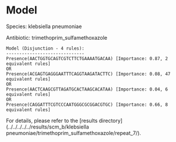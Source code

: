 
# Model

Species: klebsiella pneumoniae

Antibiotic: trimethoprim_sulfamethoxazole

```
Model (Disjunction - 4 rules):
------------------------------
Presence(AACTGGTGCAGTCGTCTTCTGAAAATGACAA) [Importance: 0.87, 2 equivalent rules]
OR
Presence(ACGAGTGAGGGAATTTCAGGTAAGATACTTC) [Importance: 0.08, 47 equivalent rules]
OR
Presence(AACTCAAGCGTTAGATGCACTAAGCACATAA) [Importance: 0.04, 6 equivalent rules]
OR
Presence(CAGGATTTCGTCCCAATGGGCGCGGACGTGC) [Importance: 0.66, 8 equivalent rules]

```

For details, please refer to the [results directory](../../../../../results/scm_b/klebsiella pneumoniae/trimethoprim_sulfamethoxazole/repeat_7/).

